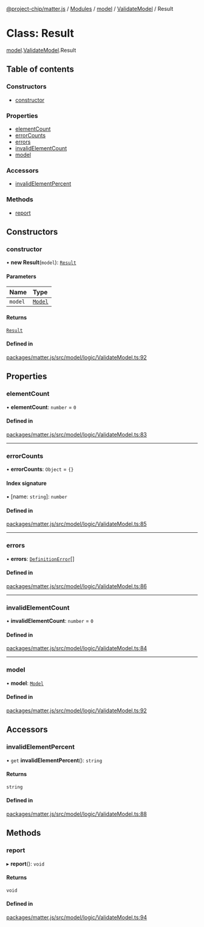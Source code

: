 [@project-chip/matter.js](../README.md) / [Modules](../modules.md) / [model](../modules/model.md) / [ValidateModel](../modules/model.ValidateModel.md) / Result

# Class: Result

[model](../modules/model.md).[ValidateModel](../modules/model.ValidateModel.md).Result

## Table of contents

### Constructors

- [constructor](model.ValidateModel.Result.md#constructor)

### Properties

- [elementCount](model.ValidateModel.Result.md#elementcount)
- [errorCounts](model.ValidateModel.Result.md#errorcounts)
- [errors](model.ValidateModel.Result.md#errors)
- [invalidElementCount](model.ValidateModel.Result.md#invalidelementcount)
- [model](model.ValidateModel.Result.md#model)

### Accessors

- [invalidElementPercent](model.ValidateModel.Result.md#invalidelementpercent)

### Methods

- [report](model.ValidateModel.Result.md#report)

## Constructors

### constructor

• **new Result**(`model`): [`Result`](model.ValidateModel.Result.md)

#### Parameters

| Name | Type |
| :------ | :------ |
| `model` | [`Model`](model.Model-1.md) |

#### Returns

[`Result`](model.ValidateModel.Result.md)

#### Defined in

[packages/matter.js/src/model/logic/ValidateModel.ts:92](https://github.com/project-chip/matter.js/blob/c15b1068/packages/matter.js/src/model/logic/ValidateModel.ts#L92)

## Properties

### elementCount

• **elementCount**: `number` = `0`

#### Defined in

[packages/matter.js/src/model/logic/ValidateModel.ts:83](https://github.com/project-chip/matter.js/blob/c15b1068/packages/matter.js/src/model/logic/ValidateModel.ts#L83)

___

### errorCounts

• **errorCounts**: `Object` = `{}`

#### Index signature

▪ [name: `string`]: `number`

#### Defined in

[packages/matter.js/src/model/logic/ValidateModel.ts:85](https://github.com/project-chip/matter.js/blob/c15b1068/packages/matter.js/src/model/logic/ValidateModel.ts#L85)

___

### errors

• **errors**: [`DefinitionError`](../modules/model.md#definitionerror)[]

#### Defined in

[packages/matter.js/src/model/logic/ValidateModel.ts:86](https://github.com/project-chip/matter.js/blob/c15b1068/packages/matter.js/src/model/logic/ValidateModel.ts#L86)

___

### invalidElementCount

• **invalidElementCount**: `number` = `0`

#### Defined in

[packages/matter.js/src/model/logic/ValidateModel.ts:84](https://github.com/project-chip/matter.js/blob/c15b1068/packages/matter.js/src/model/logic/ValidateModel.ts#L84)

___

### model

• **model**: [`Model`](model.Model-1.md)

#### Defined in

[packages/matter.js/src/model/logic/ValidateModel.ts:92](https://github.com/project-chip/matter.js/blob/c15b1068/packages/matter.js/src/model/logic/ValidateModel.ts#L92)

## Accessors

### invalidElementPercent

• `get` **invalidElementPercent**(): `string`

#### Returns

`string`

#### Defined in

[packages/matter.js/src/model/logic/ValidateModel.ts:88](https://github.com/project-chip/matter.js/blob/c15b1068/packages/matter.js/src/model/logic/ValidateModel.ts#L88)

## Methods

### report

▸ **report**(): `void`

#### Returns

`void`

#### Defined in

[packages/matter.js/src/model/logic/ValidateModel.ts:94](https://github.com/project-chip/matter.js/blob/c15b1068/packages/matter.js/src/model/logic/ValidateModel.ts#L94)
